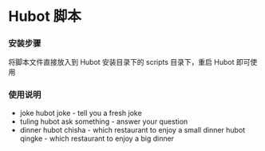 # Hubot 脚本

### 安装步骤

将脚本文件直接放入到 Hubot 安装目录下的 scripts 目录下，重启 Hubot 即可使用

### 使用说明

 - joke
  hubot joke - tell you a fresh joke
 - tuling
  hubot ask something - answer your question
 - dinner
  hubot chisha - which restaurant to enjoy a small dinner
  hubot qingke - which restaurant to enjoy a big dinner
